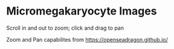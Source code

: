 # Micromegakaryocyte Images

Scroll in and out to zoom; click and drag to pan

Zoom and Pan capabilites from https://openseadragon.github.io/
